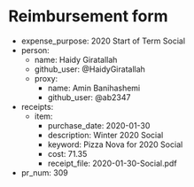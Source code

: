 # Reimbursement form
- expense_purpose: 2020 Start of Term Social
- person:
    - name: Haidy Giratallah
    - github_user: @HaidyGiratallah
    - proxy:
        - name: Amin Banihashemi
        - github_user: @ab2347
- receipts:
    - item:
        - purchase_date: 2020-01-30
        - description: Winter 2020 Social
        - keyword: Pizza Nova for 2020 Social
        - cost: 71.35
        - receipt_file: 2020-01-30-Social.pdf
- pr_num: 309
